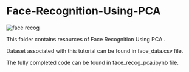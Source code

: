 # Face-Recognition-Using-PCA
![face recog](https://github.com/user-attachments/assets/fc77ffb1-7e56-4d02-89bb-925c755c3b5c)

This folder contains resources of Face Recognition Using PCA .

Dataset associated with this tutorial can be found in face_data.csv file.

The fully completed code can be found in face_recog_pca.ipynb file.
